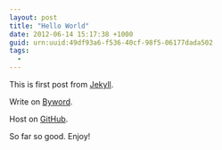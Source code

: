 ```yaml
--- 
layout: post
title: "Hello World"
date: 2012-06-14 15:17:38 +1000
guid: urn:uuid:49df93a6-f536-40cf-98f5-06177dada502
tags:
  - 
---
```


This is first post from [Jekyll](https://github.com/mojombo/jekyll).

Write on [Byword](http://bywordapp.com/).

Host on [GitHub](https://github.com/).

So far so good. Enjoy!